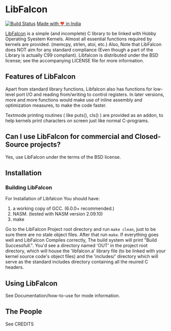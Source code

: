 # LibFalcon
[![Build Status](https://travis-ci.org/hatlesshacker/LibFalcon.svg?branch=master)](https://travis-ci.org/hatlesshacker/LibFalcon)
<a href="https://madewithlove.org.in" target="_blank">Made with <span style="color: #e74c3c">&hearts;</span> in India</a>

[LibFalcon](https://github.com/hatlesshacker/LibFalcon/) is a simple (and incomplete) C library to be linked with Hobby Operating Syestem Kernels. Almost all essential functions required by kernels are provided. (memcpy, strlen, atoi, etc.) Also, Note that LibFalcon does NOT aim for any standard compliance (Even though a part of the Library is actually C99 compliant). Libfalcon is distributed under the BSD license; see the accompanying LICENSE file for more information.

## Features of LibFalcon

Apart from standard library functions, Libfalcon also has functions for low-level port I/O and reading from/writing to control registers. In later versions, more and more functions would make use of inline assembly and optimization measures, to make the code faster.

Textmode printing routines ( like puts(), cls() ) are provided as an addon, to help kernels print characters on screen just like normal C-programs.

## Can I use LibFalcon for commercial and Closed-Source projects?

Yes, use LibFalcon under the terms of the BSD license.

## Installation

### Building LibFalcon

For Installation of Libfalcon You should have:
1. a working copy of GCC. (6.0.0+ recommended.)
2. NASM. (tested with NASM version 2.09.10)
3. make

Go to the LibFalcon Project root directory and run `make clean`, just to be sure there are no stale object files. After that run `make`. If everything goes well and LibFalcon Compiles correctly, The build system will print "Build Successfull.". You'd see a directory named 'OUT' in the project root directory, which will house the 'libfalcon.a' library file (to be linked with your kernel source code's object files) and the 'includes/' directory which will serve as the standard includes directory containing all the reuired C headers.

## Using LibFalcon

See Documentation/how-to-use for mode information.

## The People

See CREDITS
